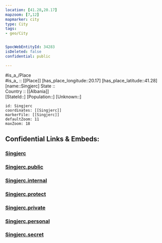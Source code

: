 ```yaml
---
location: [41.28,20.17] 
mapzoom: [7,12] 
mapmarker: city 
type: City
tags:
- geo/City


SpocWebEntityId: 34283
isDeleted: false
confidential: public

---
```

#is_a_/Place  
#is_a_ :: [[Place]] 
[has_place_longitude::20.17] 
[has_place_latitude::41.28] 
[name::Singjerc] 
State ::  
Country :: [[Albania]]  
[StateId::] 
[Population::] 
[Unknown::] 


```leaflet
id: Singjerc
coordinates: [[Singjerc]] 
markerFile: [[Singjerc]] 
defaultZoom: 11 
maxZoom: 18
```


## Confidential Links & Embeds: 

### [Singjerc](/_Standards/Earth/Continent/Europe/Europe~South/Albania/Counties~Albania/Elbasan/City/Singjerc.md) 

### [Singjerc.public](/_public/Earth/Continent/Europe/Europe~South/Albania/Counties~Albania/Elbasan/City/Singjerc.public.md) 

### [Singjerc.internal](/_internal/Earth/Continent/Europe/Europe~South/Albania/Counties~Albania/Elbasan/City/Singjerc.internal.md) 

### [Singjerc.protect](/_protect/Earth/Continent/Europe/Europe~South/Albania/Counties~Albania/Elbasan/City/Singjerc.protect.md) 

### [Singjerc.private](/_private/Earth/Continent/Europe/Europe~South/Albania/Counties~Albania/Elbasan/City/Singjerc.private.md) 

### [Singjerc.personal](/_personal/Earth/Continent/Europe/Europe~South/Albania/Counties~Albania/Elbasan/City/Singjerc.personal.md) 

### [Singjerc.secret](/_secret/Earth/Continent/Europe/Europe~South/Albania/Counties~Albania/Elbasan/City/Singjerc.secret.md)

